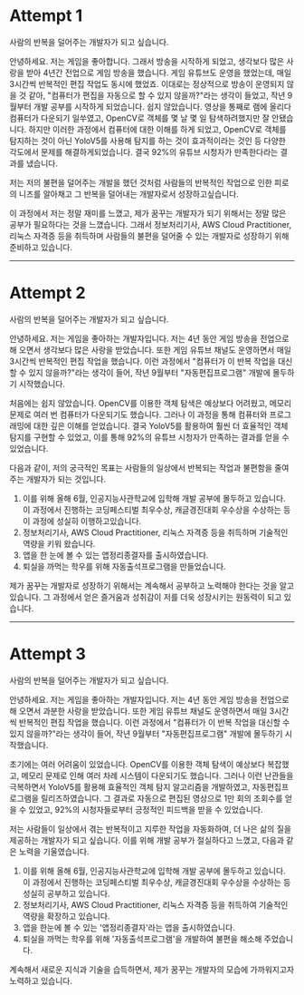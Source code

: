 # Attempt 1

사람의 반복을 덜어주는 개발자가 되고 싶습니다.

안녕하세요. 
저는 게임을 좋아합니다.
그래서 방송을 시작하게 되었고, 생각보다 많은 사랑을 받아 4년간 전업으로 게임 방송을 했습니다.
게임 유튜브도 운영을 했었는데, 매일 3시간씩 반복적인 편집 작업도 동시에 했었죠.
이대로는 정상적으로 방송이 운영되지 않을 것 같아, "컴퓨터가 편집을 자동으로 할 수 있지 않을까?"라는 생각이 들었고, 작년 9월부터 개발 공부를 시작하게 되었습니다.
쉽지 않았습니다. 
영상을 통째로 램에 올리다 컴퓨터가 다운되기 일쑤였고, OpenCV로 객체를 몇 날 몇 일 탐색하려했지만 잘 안됐습니다.
하지만 이러한 과정에서 컴퓨터에 대한 이해를 하게 되었고, OpenCV로 객체를 탐지하는 것이 아닌 YoloV5를 사용해 탐지를 하는 것이 효과적이라는 것인 등 다양한 각도에서 문제를 해결하게되었습니다.
결국 92%의 유튜브 시청자가 만족한다라는 결과를 냈습니다.

저는 저의 불편을 덜어주는 개발을 했던 것처럼
사람들의 반복적인 작업으로 인한 피로의 니즈를 알아채고
그 반복을 덜어내는 개발자로서 성장하고싶습니다.

이 과정에서 저는 정말 재미를 느꼈고, 제가 꿈꾸는 개발자가 되기 위해서는 정말 많은 공부가 필요하다는 것을 느꼈습니다.
그래서 정보처리기사, AWS Cloud Practitioner, 리눅스 자격증 등을 취득하며 
사람들의 불편을 덜어줄 수 있는 개발자로 성장하기 위해 준비하고 있습니다.


---
# Attempt 2

사람의 반복을 덜어주는 개발자가 되고 싶습니다.

안녕하세요. 저는 게임을 좋아하는 개발자입니다. 저는 4년 동안 게임 방송을 전업으로 해 오면서 생각보다 많은 사랑을 받았습니다. 또한 게임 유튜브 채널도 운영하면서 매일 3시간씩 반복적인 편집 작업을 했습니다. 이런 과정에서 "컴퓨터가 이 반복 작업을 대신할 수 있지 않을까?"라는 생각이 들어, 작년 9월부터 "자동편집프로그램" 개발에 몰두하기 시작했습니다.

처음에는 쉽지 않았습니다. OpenCV를 이용한 객체 탐색은 예상보다 어려웠고, 메모리 문제로 여러 번 컴퓨터가 다운되기도 했습니다. 그러나 이 과정을 통해 컴퓨터와 프로그래밍에 대한 깊은 이해를 얻었습니다. 결국 YoloV5를 활용하여 훨씬 더 효율적인 객체 탐지를 구현할 수 있었고, 이를 통해 92%의 유튜브 시청자가 만족하는 결과를 얻을 수 있었습니다.

다음과 같이, 저의 궁극적인 목표는 사람들의 일상에서 반복되는 작업과 불편함을 줄여주는 개발자가 되는 것입니다. 
1. 이를 위해 올해 6월, 인공지능사관학교에 입학해 개발 공부에 몰두하고 있습니다. 이 과정에서 진행하는 코딩페스티벌 최우수상, 캐글경진대회 우수상을 수상하는 등 이 과정에 성실히 이행하고있습니다.
2. 정보처리기사, AWS Cloud Practitioner, 리눅스 자격증 등을 취득하며 기술적인 역량을 키워 왔습니다. 
3. 앱을 한 눈에 볼 수 있는 앱정리종결자를 출시하였습니다.
4. 퇴실을 까먹는 학우를 위해 자동출석프로그램을 만들었습니다.

제가 꿈꾸는 개발자로 성장하기 위해서는 계속해서 공부하고 노력해야 한다는 것을 알고 있습니다. 그 과정에서 얻은 즐거움과 성취감이 저를 더욱 성장시키는 원동력이 되고 있습니다.


---

# Attempt 3

사람의 반복을 덜어주는 개발자가 되고 싶습니다.

안녕하세요. 저는 게임을 좋아하는 개발자입니다. 저는 4년 동안 게임 방송을 전업으로 해 오면서 과분한 사랑을 받았습니다. 또한 게임 유튜브 채널도 운영하면서 매일 3시간씩 반복적인 편집 작업을 했습니다. 이런 과정에서 "컴퓨터가 이 반복 작업을 대신할 수 있지 않을까?"라는 생각이 들어, 작년 9월부터 "자동편집프로그램" 개발에 몰두하기 시작했습니다.

초기에는 여러 어려움이 있었습니다. OpenCV를 이용한 객체 탐색이 예상보다 복잡했고, 메모리 문제로 인해 여러 차례 시스템이 다운되기도 했습니다. 그러나 이런 난관들을 극복하면서 YoloV5를 활용해 효율적인 객체 탐지 알고리즘을 개발하였고, 자동편집프로그램을 릴리즈하였습니다. 그 결과로 자동으로 편집된 영상으로 1만 회의 조회수를 얻을 수 있었고, 92%의 시청자들로부터 긍정적인 피드백을 받을 수 있었습니다.

저는 사람들이 일상에서 겪는 반복적이고 지루한 작업을 자동화하여, 더 나은 삶의 질을 제공하는 개발자가 되고 싶습니다. 이를 위해 개발 공부가 절실하다고 느꼈고, 다음과 같은 노력을 기울였습니다.

1. 이를 위해 올해 6월, 인공지능사관학교에 입학해 개발 공부에 몰두하고 있습니다. 이 과정에서 진행하는 코딩페스티벌 최우수상, 캐글경진대회 우수상을 수상하는 등 성실히 공부하고 있습니다.
2. 정보처리기사, AWS Cloud Practitioner, 리눅스 자격증 등을 취득하여 기술적인 역량을 확장하고 있습니다.
3. 앱을 한눈에 볼 수 있는 '앱정리종결자'라는 앱을 출시하였습니다.
4. 퇴실을 까먹는 학우를 위해 '자동출석프로그램'을 개발하여 불편을 해소해 주었습니다.

계속해서 새로운 지식과 기술을 습득하면서, 제가 꿈꾸는 개발자의 모습에 가까워지고자 노력하고 있습니다.